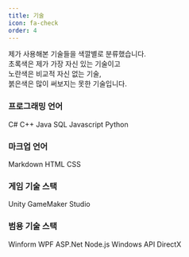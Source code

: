 ```yaml
---
title: 기술
icon: fa-check
order: 4
---
```

제가 사용해본 기술들을 색깔별로 분류했습니다.<br />
<span class="skill_green">초록색</span>은 제가 가장 자신 있는 기술이고<br />
<span class="skill_yellow">노란색</span>은 비교적 자신 없는 기술,<br />
<span class="skill_red">붉은색</span>은 많이 써보지는 못한 기술입니다.

### 프로그래밍 언어
<span class="skill_green">C#</span>
<span class="skill_yellow">C++</span>
<span class="skill_yellow">Java</span>
<span class="skill_yellow">SQL</span>
<span class="skill_red">Javascript</span>
<span class="skill_red">Python</span>

### 마크업 언어
<span class="skill_green">Markdown</span>
<span class="skill_yellow">HTML</span>
<span class="skill_yellow">CSS</span>

### 게임 기술 스택
<span class="skill_green">Unity</span>
<span class="skill_yellow">GameMaker Studio</span>

### 범용 기술 스택
<span class="skill_green">Winform</span>
<span class="skill_green">WPF</span>
<span class="skill_yellow">ASP.Net</span>
<span class="skill_yellow">Node.js</span>
<span class="skill_yellow">Windows API</span>
<span class="skill_red">DirectX</span>